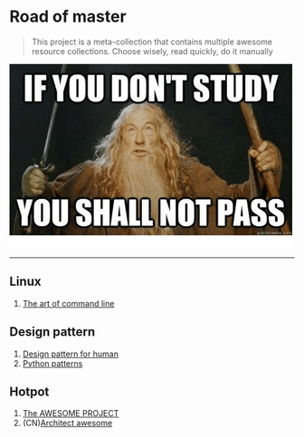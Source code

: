 # Road of master
> This project is a meta-collection that contains multiple awesome resource collections.
> Choose wisely, read quickly, do it manually

![you-shall-not-pass](imgs/you-shall-not-pass.png)

---

## Linux
1. [The art of command line](https://github.com/pyeprog?tab=stars)

## Design pattern
1. [Design pattern for human](https://github.com/kamranahmedse/design-patterns-for-humans)
2. [Python patterns](https://github.com/faif/python-patterns)

## Hotpot
1. [The AWESOME PROJECT](https://github.com/sindresorhus/awesome)
2. (CN)[Architect awesome](https://github.com/xingshaocheng/architect-awesome)

